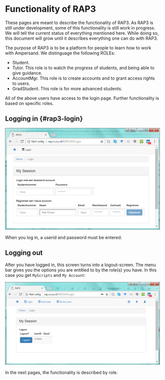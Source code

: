 # Functionality of RAP3

These pages are meant to describe the functionality of RAP3. As RAP3 is still under development, some of this functionality is still work in progress. We will tell the current status of everything mentioned here. While doing so, this document will grow until it describes everything one can do with RAP3.

The purpose of RAP3 is to be a platform for people to learn how to work with Ampersand. We distinguage the following ROLEs:

* Student. 
* Tutor. This role is to watch the progress of students, and being able to give guidance.
* AccountMgr. This role is to create accounts and to grant access rights to users.
* GradStudent. This role is for more advanced students.

All of the above users have access to the login page. Further functionality is based on specific roles.

## Logging in {#rap3-login}

![](../.gitbook/assets/login.png)

When you log in, a userid and password must be entered.

## Logging out

After you have logged in, this screen turns into a logout-screen. The menu bar gives you the options you are entitled to by the role\(s\) you have. In this case you get `MyScripts` and `My Account`:

![](../.gitbook/assets/logout.png)

In the next pages, the functionality is described by role.


